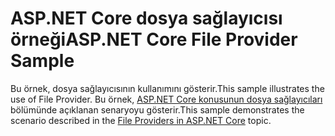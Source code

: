 # <a name="aspnet-core-file-provider-sample"></a><span data-ttu-id="951a8-101">ASP.NET Core dosya sağlayıcısı örneği</span><span class="sxs-lookup"><span data-stu-id="951a8-101">ASP.NET Core File Provider Sample</span></span>

<span data-ttu-id="951a8-102">Bu örnek, dosya sağlayıcısının kullanımını gösterir.</span><span class="sxs-lookup"><span data-stu-id="951a8-102">This sample illustrates the use of File Provider.</span></span> <span data-ttu-id="951a8-103">Bu örnek, [ASP.NET Core konusunun dosya sağlayıcıları](https://docs.microsoft.com/aspnet/core/fundamentals/file-providers) bölümünde açıklanan senaryoyu gösterir.</span><span class="sxs-lookup"><span data-stu-id="951a8-103">This sample demonstrates the scenario described in the [File Providers in ASP.NET Core](https://docs.microsoft.com/aspnet/core/fundamentals/file-providers) topic.</span></span>
